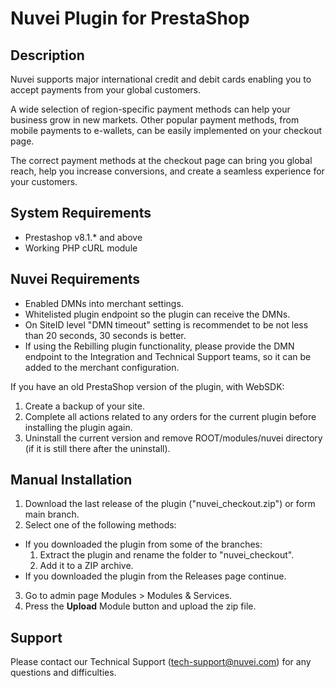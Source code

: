 # Nuvei Plugin for PrestaShop

## Description
Nuvei supports major international credit and debit cards enabling you to accept payments from your global customers. 

A wide selection of region-specific payment methods can help your business grow in new markets. Other popular payment methods, from mobile payments to e-wallets, can be easily implemented on your checkout page.

The correct payment methods at the checkout page can bring you global reach, help you increase conversions, and create a seamless experience for your customers.

## System Requirements
- Prestashop v8.1.* and above  
- Working PHP cURL module

## Nuvei Requirements
- Enabled DMNs into merchant settings.  
- Whitelisted plugin endpoint so the plugin can receive the DMNs.  
- On SiteID level "DMN  timeout" setting is recommendet to be not less than 20 seconds, 30 seconds is better.  
- If using the Rebilling plugin functionality, please provide the DMN endpoint to the Integration and Technical Support teams, so it can be added to the merchant configuration.


If you have an old PrestaShop version of the plugin, with WebSDK:

1. Create a backup of your site.
2. Complete all actions related to any orders for the current plugin before installing the plugin again.
3. Uninstall the current version and remove ROOT/modules/nuvei directory (if it is still there after the uninstall).

## Manual Installation
1. Download the last release of the plugin ("nuvei_checkout.zip") or form main branch.
2. Select one of the following methods:
  - If you downloaded the plugin from some of the branches:
    1. Extract the plugin and rename the folder to "nuvei_checkout".
	2. Add it to a ZIP archive.
  - If you downloaded the plugin from the Releases page continue.
3. Go to admin page Modules > Modules & Services.
4. Press the **Upload** Module button and upload the zip file.

## Support
Please contact our Technical Support (tech-support@nuvei.com) for any questions and difficulties.